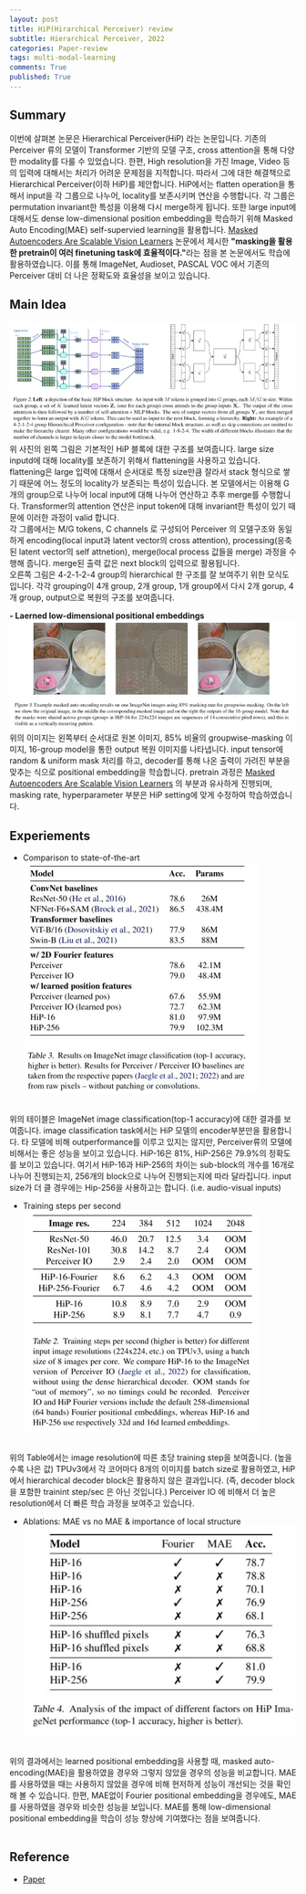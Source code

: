 ```yaml
---
layout: post
title: HiP(Hirarchical Perceiver) review
subtitle: Hierarchical Perceiver, 2022
categories: Paper-review
tags: multi-modal-learning
comments: True
published: True
---
```

## Summary 
이번에 살펴본 논문은 Hierarchical Perceiver(HiP) 라는 논문입니다. 기존의 Perceiver 류의 모델이 Transformer 기반의 모델 구조, cross attention을 통해 다양한 modality를 다룰 수 있었습니다. 한편, High resolution을 가진 Image, Video 등의 입력에 대해서는 처리가 어려운 문제점을 지적합니다. 따라서 그에 대한 해결책으로 Hierarchical Perceiver(이하 HiP)를 제안합니다. HiP에서는 flatten operation을 통해서 input을 각 그룹으로 나누어, locality를 보존시키며 연산을 수행합니다. 각 그룹은 permutation invariant한 특성을 이용해 다시 merge하게 됩니다. 또한 large input에 대해서도 dense low-dimensional position embedding을 학습하기 위해 Masked Auto Encoding(MAE) self-supervied learning을 활용합니다. <a href = "https://arxiv.org/pdf/2111.06377.pdf">Masked Autoencoders Are Scalable Vision Learners</a> 논문에서 제시한 <b>"masking을 활용한 pretrain이 여러 finetuning task에 효율적이다."</b>라는 점을 본 논문에서도 학습에 활용하였습니다. 이를 통해 ImageNet, Audioset, PASCAL VOC 에서 기존의 Perceiver 대비 더 나은 정확도와 효율성을 보이고 있습니다.
## Main Idea
![fig](/assets/images/hirarchical-perceiver/fig2.jpg)
<br>
위 사진의 왼쪽 그림은 기본적인 HiP 블록에 대한 구조를 보여줍니다. large size inputd에 대해 locality를 보존하기 위해서 flattening을 사용하고 있습니다. flattening은 large 입력에 대해서 순서대로 특정 size만큼 잘라서 stack 형식으로 쌓기 때문에 어느 정도의 locality가 보존되는 특성이 있습니다. 본 모델에서는 이용해 G 개의 group으로 나누어 local input에 대해 나누어 연산하고 추후 merge를 수행합니다. Transformer의 attention 연산은 input token에 대해 invariant한 특성이 있기 때문에 이러한 과정이 valid 합니다.
<br>
각 그룹에서는 M/G tokens, C channels 로 구성되어 Perceiver 의 모델구조와 동일하게 encoding(local input과 latent vector의 cross attention), processing(응축된 latent vector의 self attnetion), merge(local process 값들을 merge) 과정을 수행해 줍니다. merge된 출력 값은 next block의 입력으로 활용됩니다.
<br>
오른쪽 그림은 4-2-1-2-4 group의 hierarchical 한 구조를 잘 보여주기 위한 모식도입니다. 각각 grouping이 4개 group, 2개 group, 1개 group에서 다시 2개 gorup, 4개 group, output으로 복원의 구조를 보여줍니다.
<br>

<b>- Laerned low-dimensional positional embeddings</b>
![fig](/assets/images/hirarchical-perceiver/fig3.jpg)
<br>
위의 이미지는 왼쪽부터 순서대로 원본 이미지, 85% 비율의 groupwise-masking 이미지, 16-group model을 통한 output 복원 이미지를 나타냅니다. input tensor에 random & uniform mask 처리를 하고, decoder를 통해 나온 출력이 가려진 부분을 맞추는 식으로 positional embedding을 학습합니다. pretrain 과정은 <a href = "https://arxiv.org/pdf/2111.06377.pdf">Masked Autoencoders Are Scalable Vision Learners</a> 의 부분과 유사하게 진행되며, masking rate, hyperparameter 부분은 HiP setting에 맞게 수정하여 학습하였습니다.

## Experiements 
- Comparison to state-of-the-art
![fig](/assets/images/hirarchical-perceiver/table2.jpg)
<br>
위의 테이블은 ImageNet image classification(top-1 accuracy)에 대한 결과를 보여줍니다. image classification task에서는 HiP 모델의 encoder부분만을 활용합니다. 타 모델에 비해 outperformance를 이루고 있지는 않지만, Perceiver류의 모델에 비해서는 좋은 성능을 보이고 있습니다. HiP-16은 81%, HiP-256은 79.9%의 정확도를 보이고 있습니다. 여기서 HiP-16과 HiP-256의 차이는 sub-block의 개수를 16개로 나누어 진행되는지, 256개의 block으로 나누어 진행되는지에 따라 달라집니다. input size가 더 클 경우에는 Hip-256을 사용하고는 합니다. (i.e. audio-visual inputs)<br>

- Training steps per second 
![fig](/assets/images/hirarchical-perceiver/table1.jpg)
<br>
위의 Table에서는 image resolution에 따른 초당 training step을 보여줍니다. (높을수록 나은 값) TPUv3에서 각 코어마다 8개의 이미지를 batch size로 활용하였고, HiP에서 hierarchical decoder block은 활용하지 않은 결과입니다. (즉, decoder block을 포함한 trainint step/sec 은 아닌 것입니다.) Perceiver IO 에 비해서 더 높은 resolution에서 더 빠른 학습 과정을 보여주고 있습니다.<br>

- Ablations: MAE vs no MAE & importance of local structure
![fig](/assets/images/hirarchical-perceiver/table4.jpg)
<br>
위의 결과에서는 learned positional embedding을 사용할 때, masked auto-encoding(MAE)을 활용하였을 경우와 그렇지 않았을 경우의 성능을 비교합니다. MAE를 사용하였을 때는 사용하지 않았을 경우에 비해 현저하게 성능이 개선되는 것을 확인해 볼 수 있습니다. 한편, MAE없이 Fourier positional embedding을 경우에도, MAE를 사용하였을 경우와 비슷한 성능을 보입니다. MAE를 통해 low-dimensional positional embedding을 학습이 성능 향상에 기여했다는 점을 보여줍니다. <br>
<br>

## Reference
- <a href = "https://arxiv.org/abs/2202.10890"> Paper </a>

<!-- ## The End  -->










<!-- ![fig](/assets/images/hirarchical-perceiver/fig4.jpg) -->
<!-- <br>  -->
